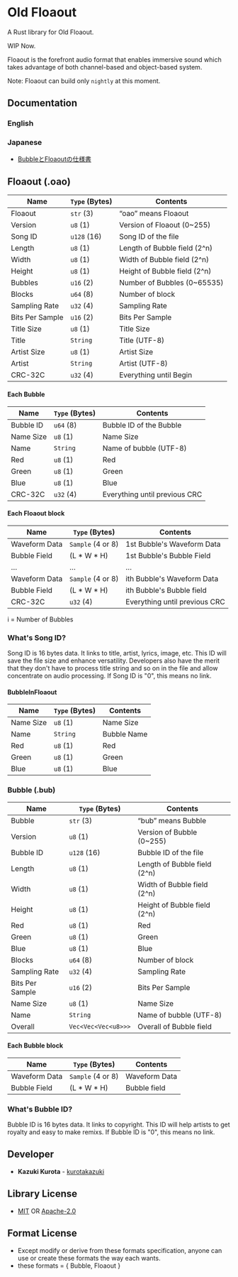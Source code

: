 # Old Floaout
A Rust library for Old Floaout.

WIP Now.

Floaout is the forefront audio format that enables immersive sound which takes advantage of both channel-based and object-based system.

Note: Floaout can build only `nightly` at this moment.

## Documentation

### English

### Japanese

- [BubbleとFloaoutの仕様書](floaout_ja.pdf)

## Floaout (.oao)
| Name              | `Type` (Bytes)     | Contents                          |
| ----------------- | ------------------ | --------------------------------- |
| Floaout           | `str` (3)          | “oao” means Floaout               |
| Version           | `u8` (1)           | Version of Floaout (0~255)        |
| Song ID           | `u128` (16)        | Song ID of the file               |
| Length            | `u8` (1)           | Length of Bubble field (2^n)      |
| Width             | `u8` (1)           | Width of Bubble field (2^n)       |
| Height            | `u8` (1)           | Height of Bubble field (2^n)      |
| Bubbles           | `u16` (2)          | Number of Bubbles (0~65535)       |
| Blocks            | `u64` (8)          | Number of block                   |
| Sampling Rate     | `u32` (4)          | Sampling Rate                     |
| Bits Per Sample   | `u16` (2)          | Bits Per Sample                   |
| Title Size        | `u8` (1)           | Title Size                        |
| Title             | `String`           | Title (UTF-8)                     |
| Artist Size       | `u8` (1)           | Artist Size                       |
| Artist            | `String`           | Artist (UTF-8)                    |
| CRC-32C           | `u32` (4)          | Everything until Begin            |
#### Each Bubble
| Name              | `Type` (Bytes)     | Contents                          |
| ----------------- | ------------------ | --------------------------------- |
| Bubble ID         | `u64` (8)          | Bubble ID of the Bubble           |
| Name Size         | `u8` (1)           | Name Size                         |
| Name              | `String`           | Name of bubble (UTF-8)            |
| Red               | `u8` (1)           | Red                               |
| Green             | `u8` (1)           | Green                             |
| Blue              | `u8` (1)           | Blue                              |
| CRC-32C           | `u32` (4)          | Everything until previous CRC     |
#### Each Floaout block
| Name              | `Type` (Bytes)     | Contents                          |
| ----------------- | ------------------ | --------------------------------- |
| Waveform Data     | `Sample` (4 or 8)  | 1st Bubble's Waveform Data        |
| Bubble Field      | (L * W * H)        | 1st Bubble's Bubble Field         |
| …                 | …                  | …                                 |
| Waveform Data     | `Sample` (4 or 8)  | ith Bubble's Waveform Data        |
| Bubble Field      | (L * W * H)        | ith Bubble's Bubble field         |
| CRC-32C           | `u32` (4)          | Everything until previous CRC     |

i = Number of Bubbles

### What's Song ID?

Song ID is 16 bytes data. It links to title, artist, lyrics, image, etc.
This ID will save the file size and enhance versatility.
Developers also have the merit that they don't have to process title string and so on in the file and allow concentrate on audio processing.
If Song ID is "0", this means no link.

#### BubbleInFloaout
| Name              | `Type` (Bytes)     | Contents                          |
| ----------------- | ------------------ | --------------------------------- |
| Name Size         | `u8` (1)           | Name Size                         |
| Name              | `String`           | Bubble Name                       |
| Red               | `u8` (1)           | Red                               |
| Green             | `u8` (1)           | Green                             |
| Blue              | `u8` (1)           | Blue                              |


### Bubble (.bub)
| Name             | `Type` (Bytes)       | Contents                          |
| -----------------| -------------------- | --------------------------------- |
| Bubble           | `str` (3)            | “bub” means Bubble                |
| Version          | `u8` (1)             | Version of Bubble (0~255)         |
| Bubble ID        | `u128` (16)          | Bubble ID of the file             |
| Length           | `u8` (1)             | Length of Bubble field (2^n)      |
| Width            | `u8` (1)             | Width of Bubble field (2^n)       |
| Height           | `u8` (1)             | Height of Bubble field (2^n)      |
| Red              | `u8` (1)             | Red                               |
| Green            | `u8` (1)             | Green                             |
| Blue             | `u8` (1)             | Blue                              |
| Blocks           | `u64` (8)            | Number of block                   |
| Sampling Rate    | `u32` (4)            | Sampling Rate                     |
| Bits Per Sample  | `u16` (2)            | Bits Per Sample                   |
| Name Size        | `u8` (1)             | Name Size                         |
| Name             | `String`             | Name of bubble (UTF-8)            |
| Overall          | `Vec<Vec<Vec<u8>>>`  | Overall of Bubble field           |
#### Each Bubble block
| Name             | `Type` (Bytes)       | Contents                          |
| -----------------| -------------------- | --------------------------------- |
| Waveform Data    | `Sample` (4 or 8)    | Waveform Data                     |
| Bubble Field     | (L * W * H)          | Bubble field                      |

### What's Bubble ID?

Bubble ID is 16 bytes data. It links to copyright.
This ID will help artists to get royalty and easy to make remixs.
If Bubble ID is "0", this means no link.

## Developer

* **Kazuki Kurota** - [kurotakazuki](https://github.com/kurotakazuki)

## Library License

- [MIT](LICENSE-MIT) OR [Apache-2.0](LICENSE-APACHE)

## Format License

- Except modify or derive from these formats specification, anyone can use or create these formats the way each wants.
- these formats = { Bubble, Floaout }